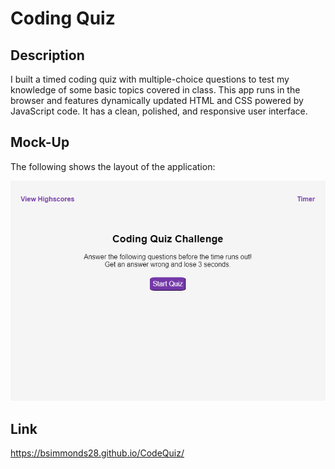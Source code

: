 # Coding Quiz

## Description

I built a timed coding quiz with multiple-choice questions to test my knowledge of some basic topics covered in class. This app runs in the browser and features dynamically updated HTML and CSS powered by JavaScript code. It has a clean, polished, and responsive user interface. 

## Mock-Up

The following shows the layout of the application:

![A user clicks through an interactive coding quiz, then enters initials to save the high score.](./assets/screenshot.png)

## Link
https://bsimmonds28.github.io/CodeQuiz/
